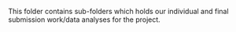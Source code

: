 This folder contains sub-folders which holds our individual and final submission work/data analyses for the project.